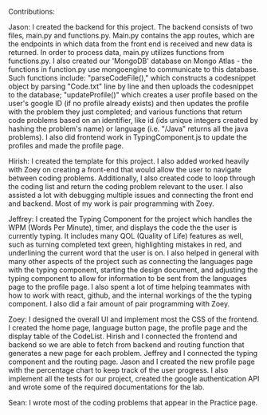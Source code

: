 Contributions:

Jason: I created the backend for this project. The backend consists of two files, main.py and functions.py. Main.py contains the app routes, which are the endpoints in which data from the front end is received and new data is returned. In order to process data, main.py utilizes functions from functions.py. I also created our 'MongoDB' database on Mongo Atlas - the functions in function.py use mongoengine to communicate to this database. Such functions include: "parseCodeFile()," which constructs a codesnippet object by parsing "Code.txt" line by line and then uploads the codesnippet to the database; "updateProfile()" which creates a user profile based on the user's google ID (if no profile already exists) and then updates the profile with the problem they just completed; and various functions that return code problems based on an identifier, like id (ids unique integers created by hashing the problem's name) or language (i.e. "/Java" returns all the java problems). I also did frontend work in TypingComponent.js to update the profiles and made the profile page.


Hirish: I created the template for this project. I also added worked heavily with Zoey on creating a front-end that would allow the user to navigate between coding problems. Additionally, I also created code to loop through the coding list and return the coding problem relevant to the user. I also assisted a lot with debugging multiple issues and connecting the front end and backend. Most of my work is pair programming with Zoey.


Jeffrey: I created the Typing Component for the project which handles the WPM (Words Per Minute), timer, and displays the code the the user is currently typing. It includes many QOL (Quality of Life) features as well,  such as turning completed text green, highlighting mistakes in red, and underlining the current word that the user is on. I also helped in general with many other aspects of the project such as connecting the languages page with the typing component, starting the design document, and adjusting the typing component to allow for information to be sent from the languages page to the profile page. I also spent a lot of time helping teammates with how to work with react, github, and the internal workings of the the typing component. I also did a fair amount of pair programming with Zoey.

Zoey: I designed the overall UI and implement most the CSS of the frontend. I created the home page, language button page, the profile page and the display table of the CodeList. Hirish and I connected the frontend and backend so we are able to fetch from backend and routing function that generates a new page for each problem. Jeffrey and I connected the typing component and the routing page. Jason and I created the new profile page with the percentage chart to keep track of the user progress. I also implement all the tests for our project, created the google authentication API and wrote some of the required documentations for the lab.


Sean: I wrote most of the coding problems that appear in the Practice page.
